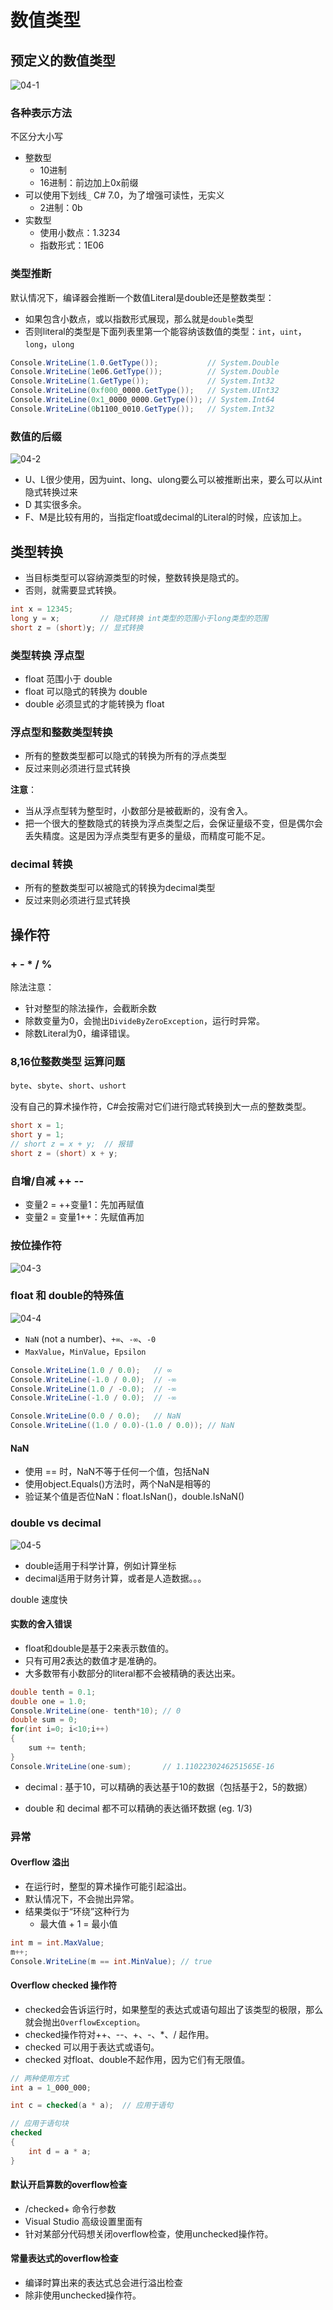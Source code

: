 # 数值类型

## 预定义的数值类型

![04-1](assets/04-1.png)

### 各种表示方法

不区分大小写

- 整数型
  - 10进制
  - 16进制：前边加上0x前缀
- 可以使用下划线`_` C# 7.0，为了增强可读性，无实义
  - 2进制：0b
- 实数型
  - 使用小数点：1.3234
  - 指数形式：1E06

### 类型推断

默认情况下，编译器会推断一个数值Literal是double还是整数类型：

- 如果包含小数点，或以指数形式展现，那么就是`double`类型
- 否则literal的类型是下面列表里第一个能容纳该数值的类型：`int`，`uint`，`long`，`ulong`

```c#
Console.WriteLine(1.0.GetType());           // System.Double
Console.WriteLine(1e06.GetType());          // System.Double
Console.WriteLine(1.GetType());             // System.Int32
Console.WriteLine(0xf000_0000.GetType());   // System.UInt32
Console.WriteLine(0x1_0000_0000.GetType()); // System.Int64
Console.WriteLine(0b1100_0010.GetType());   // System.Int32
```

### 数值的后缀

![04-2](assets/04-2.png)

- U、L很少使用，因为uint、long、ulong要么可以被推断出来，要么可以从int隐式转换过来
- D 其实很多余。
- F、M是比较有用的，当指定float或decimal的Literal的时候，应该加上。

## 类型转换

- 当目标类型可以容纳源类型的时候，整数转换是隐式的。
- 否则，就需要显式转换。

```c#
int x = 12345;
long y = x;         // 隐式转换 int类型的范围小于long类型的范围
short z = (short)y; // 显式转换
```

### 类型转换 浮点型

- float 范围小于 double
- float 可以隐式的转换为 double
- double 必须显式的才能转换为 float

### 浮点型和整数类型转换

- 所有的整数类型都可以隐式的转换为所有的浮点类型
- 反过来则必须进行显式转换

**注意**：

- 当从浮点型转为整型时，小数部分是被截断的，没有舍入。
- 把一个很大的整数隐式的转换为浮点类型之后，会保证量级不变，但是偶尔会丢失精度。这是因为浮点类型有更多的量级，而精度可能不足。

### decimal 转换

- 所有的整数类型可以被隐式的转换为decimal类型
- 反过来则必须进行显式转换

## 操作符

### + - * / %

除法注意：

- 针对整型的除法操作，会截断余数
- 除数变量为0，会抛出`DivideByZeroException`，运行时异常。
- 除数Literal为0，编译错误。

### 8,16位整数类型 运算问题

`byte`、`sbyte`、`short`、`ushort`

没有自己的算术操作符，C#会按需对它们进行隐式转换到大一点的整数类型。

```c#
short x = 1;
short y = 1;
// short z = x + y;  // 报错
short z = (short) x + y;
```

### 自增/自减 ++ --

- 变量2 = ++变量1：先加再赋值
- 变量2 = 变量1++：先赋值再加

### 按位操作符

![04-3](assets/04-3.png)

### float 和 double的特殊值

![04-4](assets/04-4.png)

- `NaN` (not a number)、`+∞`、`-∞`、`-0`
- `MaxValue`，`MinValue`，`Epsilon`

```c#
Console.WriteLine(1.0 / 0.0);   // ∞
Console.WriteLine(-1.0 / 0.0);  // -∞
Console.WriteLine(1.0 / -0.0);  // -∞
Console.WriteLine(-1.0 / 0.0);  // -∞

Console.WriteLine(0.0 / 0.0);   // NaN
Console.WriteLine((1.0 / 0.0)-(1.0 / 0.0)); // NaN
```

#### NaN

- 使用 == 时，NaN不等于任何一个值，包括NaN
- 使用object.Equals()方法时，两个NaN是相等的
- 验证某个值是否位NaN：float.IsNan()，double.IsNaN()

### double vs decimal

![04-5](assets/04-5.png)

- double适用于科学计算，例如计算坐标
- decimal适用于财务计算，或者是人造数据。。。

double 速度快

#### 实数的舍入错误

- float和double是基于2来表示数值的。
- 只有可用2表达的数值才是准确的。
- 大多数带有小数部分的literal都不会被精确的表达出来。

```c#
double tenth = 0.1;
double one = 1.0;
Console.WriteLine(one- tenth*10); // 0
double sum = 0;
for(int i=0; i<10;i++)
{
    sum += tenth;
}
Console.WriteLine(one-sum);       // 1.1102230246251565E-16
```

- decimal : 基于10，可以精确的表达基于10的数据（包括基于2，5的数据）

- double 和 decimal 都不可以精确的表达循环数据 (eg. 1/3)

### 异常

#### Overflow 溢出

- 在运行时，整型的算术操作可能引起溢出。
- 默认情况下，不会抛出异常。
- 结果类似于“环绕”这种行为
  - 最大值 + 1 = 最小值

```c#
int m = int.MaxValue;
m++;
Console.WriteLine(m == int.MinValue); // true
```

#### Overflow checked 操作符

- checked会告诉运行时，如果整型的表达式或语句超出了该类型的极限，那么就会抛出`OverflowException`。
- checked操作符对++、--、+、-、*、/ 起作用。
- checked 可以用于表达式或语句。
- checked 对float、double不起作用，因为它们有无限值。

```c#
// 两种使用方式
int a = 1_000_000;

int c = checked(a * a);  // 应用于语句

// 应用于语句块
checked
{
    int d = a * a;
}
```

#### 默认开启算数的overflow检查

- /checked+ 命令行参数
- Visual Studio 高级设置里面有
- 针对某部分代码想关闭overflow检查，使用unchecked操作符。

#### 常量表达式的overflow检查

- 编译时算出来的表达式总会进行溢出检查
- 除非使用unchecked操作符。

